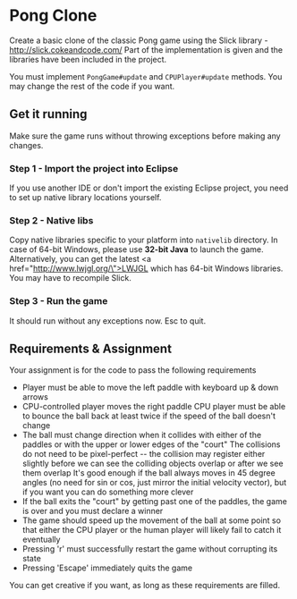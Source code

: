 Pong Clone
==========

Create a basic clone of the classic Pong game using the Slick library - http://slick.cokeandcode.com/
Part of the implementation is given and the libraries have been included in the project.

You must implement `PongGame#update` and `CPUPlayer#update` methods. You may change the rest of the code if you want.

Get it running
--------------

Make sure the game runs without throwing exceptions before making any changes.

### Step 1 - Import the project into Eclipse

If you use another IDE or don't import the existing Eclipse project, you need to set up native library locations yourself.

### Step 2 - Native libs

Copy native libraries specific to your platform into `nativelib` directory.
In case of 64-bit Windows, please use **32-bit Java** to launch the game.
Alternatively, you can get the latest <a href=\"http://www.lwjgl.org/\">LWJGL</a> which has 64-bit Windows libraries. You may have to recompile Slick.

### Step 3 - Run the game

It should run without any exceptions now. Esc to quit.

Requirements & Assignment
-------------------------

Your assignment is for the code to pass the following requirements

* Player must be able to move the left paddle with keyboard up & down arrows
* CPU-controlled player moves the right paddle
  CPU player must be able to bounce the ball back at least twice if the speed of the ball doesn't change
* The ball must change direction when it collides with either of the paddles or with the upper or lower edges of the "court"
  The collisions do not need to be pixel-perfect -- the collision may register either slightly before we can see the colliding objects overlap or after we see them overlap
  It's good enough if the ball always moves in 45 degree angles (no need for sin or cos, just mirror the initial velocity vector), but if you want you can do something more clever
* If the ball exits the "court" by getting past one of the paddles, the game is over and you must declare a winner
* The game should speed up the movement of the ball at some point so that either the CPU player or the human player will likely fail to catch it eventually
* Pressing 'r' must successfully restart the game without corrupting its state
* Pressing 'Escape' immediately quits the game

You can get creative if you want, as long as these requirements are filled.

